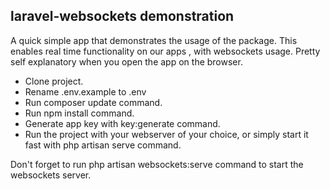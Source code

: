 
## laravel-websockets demonstration

A quick simple app that demonstrates the usage of the package. This enables real time functionality on our apps , with websockets usage.  Pretty self explanatory when you open the app on the browser.

- Clone project.
- Rename .env.example to .env
- Run composer update command. 
- Run npm install command.
- Generate app key with key:generate command.
- Run the project with your webserver of your choice, or simply start it fast with php artisan serve command.

Don't forget to run php artisan websockets:serve command to start the websockets server.

